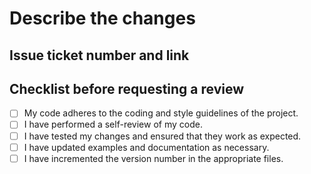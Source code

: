 # Describe the changes

## Issue ticket number and link

## Checklist before requesting a review

- [ ] My code adheres to the coding and style guidelines of the project.
- [ ] I have performed a self-review of my code.
- [ ] I have tested my changes and ensured that they work as expected.
- [ ] I have updated examples and documentation as necessary.
- [ ] I have incremented the version number in the appropriate files.

